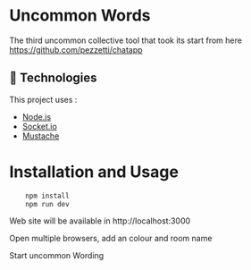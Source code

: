 # Uncommon Words
The third uncommon collective tool that took its start from here
https://github.com/pezzetti/chatapp

## :rocket: Technologies

This project uses :

- [Node.js](https://nodejs.org/en/)
- [Socket.io](https://github.com/socketio/socket.io)
- [Mustache](https://github.com/janl/mustache.js)

# Installation and Usage
```bash
    npm install
    npm run dev
```
Web site will be available in http://localhost:3000

Open multiple browsers, add an colour and room name 

Start uncommon Wording
